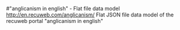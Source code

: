 #"anglicanism in english" - Flat file data model
http://en.recuweb.com/anglicanism/
Flat JSON file data model of the recuweb portal "anglicanism in english"
